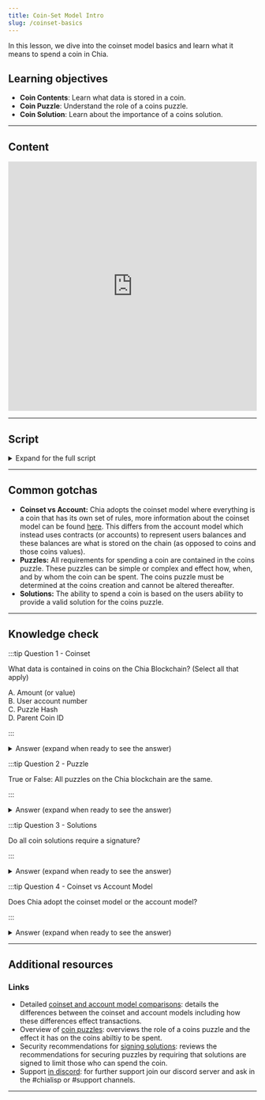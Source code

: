 ```yaml
---
title: Coin-Set Model Intro
slug: /coinset-basics
---
```


In this lesson, we dive into the coinset model basics and learn what it means to spend a coin in Chia.

## Learning objectives

- **Coin Contents**: Learn what data is stored in a coin.
- **Coin Puzzle**: Understand the role of a coins puzzle.
- **Coin Solution**: Learn about the importance of a coins solution.

***

## Content

<div class="videoWrapper">
<iframe width="100%" height="504" src="https://www.youtube.com/embed/QMs6Z6_ZQdg" frameborder="0" allowfullscreen="allowfullscreen"></iframe>
</div>

***

## Script

<details>

<summary> Expand for the full script </summary>

00:00\
Chia uses the "coinset model" to keep track of the blockchain's state.

00:10\
In this model, every transaction is represented by a "coin" that contains a value, the rules by which the coin can be spent, and signature authorizing the spend.

00:20\
What this means is that a "coin" can have any value (in mojo) and as long as the rules are satisfied, anyone can spend the coin.

00:30\
There are no accounts represented in the system.

When a coin is created, the value is locked away in that coin and is inaccessible until the coin is spent,

00:40\
at which point new coins will be created with values equal to the original.

For example, if I want to send 1 XCH to someone else,

00:50\
I will create a coin with a value of 1 XCH (or 1 trillion mojos), and set the conditions of the coin to only allow the coin to be spent if given the signature of the other person.

01:00\
This in effect "sends" the coin to the other person, because they now control what happens to it. When they want to spend the coin, they provide the correct signature, and a new coin is created,

01:10\
with a value of 1 XCH, itself containing it's own rules of how it can be spent.

In this way, each coin is only ever used once.

01:20\
Once it has been spent, it creates a new coin. In Chia, we call the set of conditions needed to unlock the coin the 'puzzle', and the provided data to unlock the coin is the 'solution'.

01:30\
The coin is represented in the chain as a hash of three attributes, the parent coin ID, (or the ID of the previous coin that created this new one),

01:40\
the hash of the puzzle that contains the conditions, and the value of the coin.

01:50

</details>

***

## Common gotchas

- **Coinset vs Account:** Chia adopts the coinset model where everything is a coin that has its own set of rules, more information about the coinset model can be found [here](https://docs.chia.net/coin-set-vs-account/). This differs from the account model which instead uses contracts (or accounts) to represent users balances and these balances are what is stored on the chain (as opposed to coins and those coins values).
- **Puzzles:** All requirements for spending a coin are contained in the coins puzzle. These puzzles can be simple or complex and effect how, when, and by whom the coin can be spent. The coins puzzle must be determined at the coins creation and cannot be altered thereafter.
- **Solutions:** The ability to spend a coin is based on the users ability to provide a valid solution for the coins puzzle.

***

## Knowledge check

:::tip Question 1 - Coinset

What data is contained in coins on the Chia Blockchain? (Select all that apply)

A. Amount (or value)\
B. User account number\
C. Puzzle Hash\
D. Parent Coin ID

:::

<details>

<summary> Answer (expand when ready to see the answer)  </summary>

A. Amount (or value)\
C. Puzzle Hash\
D. Parent Coin ID

</details>

:::tip Question 2 - Puzzle

True or False: All puzzles on the Chia blockchain are the same.

:::

<details>

<summary> Answer (expand when ready to see the answer)  </summary>

False, while coin puzzles might be similar (such as the standard transaction) the parameters in puzzles vary greatly (who can spend the coin, how it can be spent, other special rules).

</details>

:::tip Question 3 - Solutions

Do all coin solutions require a signature?

:::

<details>

<summary> Answer (expand when ready to see the answer) </summary>

No, it is possible to create coins that do not require any signature or other spender validation (anyone can spend coins) or to even lock coins using non-signature restrictions (such as password protected coins).

</details>

:::tip Question 4 - Coinset vs Account Model

Does Chia adopt the coinset model or the account model?

:::

<details>

<summary> Answer (expand when ready to see the answer) </summary>

The coinset model.

</details>

***

## Additional resources

### Links

- Detailed [coinset and account model comparisons](https://docs.chia.net/coin-set-vs-account/): details the differences between the coinset and account models including how these differences effect transactions.
- Overview of [coin puzzles](https://docs.chia.net/coin-set-intro/#puzzles): overviews the role of a coins puzzle and the effect it has on the coins abiltiy to be spent.
- Security recommendations for [signing solutions](https://docs.chia.net/coin-set-security/#signing): reviews the recommendations for securing puzzles by requiring that solutions are signed to limit those who can spend the coin.
- Support [in discord](https://discord.gg/chia): for further support join our discord server and ask in the #chialisp or #support channels.

***

